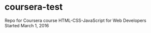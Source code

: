 # coursera-test
Repo for Coursera course HTML-CSS-JavaScript for Web Developers
Started March 1, 2016

